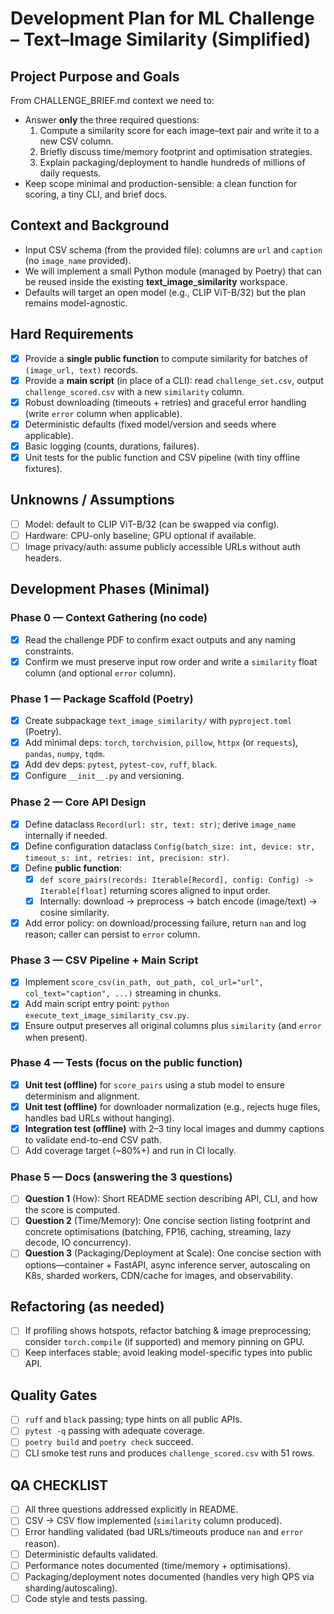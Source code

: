 # Development Plan for ML Challenge – Text–Image Similarity (Simplified)

## Project Purpose and Goals

From CHALLENGE_BRIEF.md context we need to:
- Answer **only** the three required questions:
  1) Compute a similarity score for each image–text pair and write it to a new CSV column.
  2) Briefly discuss time/memory footprint and optimisation strategies.
  3) Explain packaging/deployment to handle hundreds of millions of daily requests.
- Keep scope minimal and production-sensible: a clean function for scoring, a tiny CLI, and brief docs.

## Context and Background

- Input CSV schema (from the provided file): columns are `url` and `caption` (no `image_name` provided).
- We will implement a small Python module (managed by Poetry) that can be reused inside the existing **text_image_similarity** workspace.
- Defaults will target an open model (e.g., CLIP ViT-B/32) but the plan remains model-agnostic.

## Hard Requirements

- [x] Provide a **single public function** to compute similarity for batches of `(image_url, text)` records.
- [x] Provide a **main script** (in place of a CLI): read `challenge_set.csv`, output `challenge_scored.csv` with a new `similarity` column.
- [x] Robust downloading (timeouts + retries) and graceful error handling (write `error` column when applicable).
- [x] Deterministic defaults (fixed model/version and seeds where applicable).
- [x] Basic logging (counts, durations, failures).
- [x] Unit tests for the public function and CSV pipeline (with tiny offline fixtures).

## Unknowns / Assumptions

- [ ] Model: default to CLIP ViT-B/32 (can be swapped via config).
- [ ] Hardware: CPU-only baseline; GPU optional if available.
- [ ] Image privacy/auth: assume publicly accessible URLs without auth headers.

## Development Phases (Minimal)

### Phase 0 — Context Gathering (no code)
- [x] Read the challenge PDF to confirm exact outputs and any naming constraints.
- [x] Confirm we must preserve input row order and write a `similarity` float column (and optional `error` column).

### Phase 1 — Package Scaffold (Poetry)
- [x] Create subpackage `text_image_similarity/` with `pyproject.toml` (Poetry).
- [x] Add minimal deps: `torch`, `torchvision`, `pillow`, `httpx` (or `requests`), `pandas`, `numpy`, `tqdm`.
- [x] Add dev deps: `pytest`, `pytest-cov`, `ruff`, `black`.
- [x] Configure `__init__.py` and versioning.

### Phase 2 — Core API Design
- [x] Define dataclass `Record(url: str, text: str)`; derive `image_name` internally if needed.
- [x] Define configuration dataclass `Config(batch_size: int, device: str, timeout_s: int, retries: int, precision: str)`.
- [x] Define **public function**:
  - [x] `def score_pairs(records: Iterable[Record], config: Config) -> Iterable[float]` returning scores aligned to input order.
  - [x] Internally: download → preprocess → batch encode (image/text) → cosine similarity.
- [x] Add error policy: on download/processing failure, return `nan` and log reason; caller can persist to `error` column.

### Phase 3 — CSV Pipeline + Main Script
- [x] Implement `score_csv(in_path, out_path, col_url="url", col_text="caption", ...)` streaming in chunks.
- [x] Add main script entry point: `python execute_text_image_similarity_csv.py`.
- [x] Ensure output preserves all original columns plus `similarity` (and `error` when present).

### Phase 4 — Tests (focus on the public function)
- [x] **Unit test (offline)** for `score_pairs` using a stub model to ensure determinism and alignment.
- [x] **Unit test (offline)** for downloader normalization (e.g., rejects huge files, handles bad URLs without hanging).
- [x] **Integration test (offline)** with 2–3 tiny local images and dummy captions to validate end-to-end CSV path.
- [ ] Add coverage target (~80%+) and run in CI locally.

### Phase 5 — Docs (answering the 3 questions)
- [ ] **Question 1** (How): Short README section describing API, CLI, and how the score is computed.
- [ ] **Question 2** (Time/Memory): One concise section listing footprint and concrete optimisations (batching, FP16, caching, streaming, lazy decode, IO concurrency).
- [ ] **Question 3** (Packaging/Deployment at Scale): One concise section with options—container + FastAPI, async inference server, autoscaling on K8s, sharded workers, CDN/cache for images, and observability.

## Refactoring (as needed)
- [ ] If profiling shows hotspots, refactor batching & image preprocessing; consider `torch.compile` (if supported) and memory pinning on GPU.
- [ ] Keep interfaces stable; avoid leaking model-specific types into public API.

## Quality Gates

- [ ] `ruff` and `black` passing; type hints on all public APIs.
- [ ] `pytest -q` passing with adequate coverage.
- [ ] `poetry build` and `poetry check` succeed.
- [ ] CLI smoke test runs and produces `challenge_scored.csv` with 51 rows.

## QA CHECKLIST

- [ ] All three questions addressed explicitly in README.
- [ ] CSV → CSV flow implemented (`similarity` column produced).
- [ ] Error handling validated (bad URLs/timeouts produce `nan` and `error` reason).
- [ ] Deterministic defaults validated.
- [ ] Performance notes documented (time/memory + optimisations).
- [ ] Packaging/deployment notes documented (handles very high QPS via sharding/autoscaling).
- [ ] Code style and tests passing.
